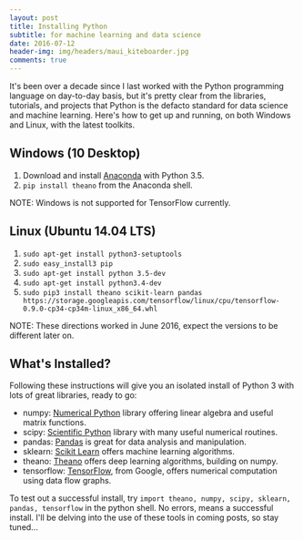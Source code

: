 ```yaml
---
layout: post
title: Installing Python
subtitle: for machine learning and data science
date: 2016-07-12
header-img: img/headers/maui_kiteboarder.jpg
comments: true
---
```


It's been over a decade since I last worked with the Python programming language on day-to-day basis, but it's pretty clear from the libraries, tutorials, and projects that Python is the defacto standard for data science and machine learning.  Here's how to get up and running, on both Windows and Linux, with the latest toolkits.

## Windows (10 Desktop)
1. Download and install [Anaconda](https://docs.continuum.io/anaconda/install#id5) with Python 3.5.
2. `pip install theano` from the Anaconda shell.

NOTE:  Windows is not supported for TensorFlow currently.

## Linux (Ubuntu 14.04 LTS)
1. `sudo apt-get install python3-setuptools`
2. `sudo easy_install3 pip`
3. `sudo apt-get install python 3.5-dev`
4. `sudo apt-get install python3.4-dev`
5. `sudo pip3 install theano scikit-learn pandas https://storage.googleapis.com/tensorflow/linux/cpu/tensorflow-0.9.0-cp34-cp34m-linux_x86_64.whl`

NOTE: These directions worked in June 2016, expect the versions to be different later on.

## What's Installed?
Following these instructions will give you an isolated install of Python 3 with lots of great libraries, ready to go:

- numpy: [Numerical Python](http://www.numpy.org/) library offering linear algebra and useful matrix functions.
- scipy: [Scientific Python](https://www.scipy.org/) library with many useful numerical routines.
- pandas: [Pandas](http://pandas.pydata.org/) is great for data analysis and manipulation.
- sklearn: [Scikit Learn](http://scikit-learn.org/stable/index.html) offers machine learning algorithms.
- theano: [Theano](http://deeplearning.net/software/theano/) offers deep learning algorithms, building on numpy.
- tensorflow: [TensorFlow](https://www.tensorflow.org/), from Google, offers numerical computation using data flow graphs.

To test out a successful install, try `import theano, numpy, scipy, sklearn, pandas, tensorflow` in the python shell.  No errors, means a successful install.  I'll be delving into the use of these tools in coming posts, so stay tuned...